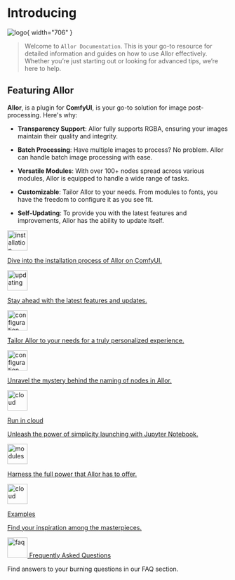 # Introducing

![logo](documentation.png){ width="706" }

> Welcome to `Allor Documentation`. This is your go-to resource for detailed information and guides on how to
> use Allor effectively. Whether you’re just starting out or looking for advanced tips, we’re here to help.

## Featuring Allor

**Allor**, is a plugin for **ComfyUI**, is your go-to solution for image post-processing. Here's why:

- **Transparency Support**: Allor fully supports RGBA, ensuring your images maintain their quality and integrity.

- **Batch Processing**: Have multiple images to process? No problem. Allor can handle batch image processing with ease.

- **Versatile Modules**: With over 100+ nodes spread across various modules, Allor is equipped to handle a wide range of
  tasks.

- **Customizable**: Tailor Allor to your needs. From modules to fonts, you have the freedom to configure it as you see
  fit.

- **Self-Updating**: To provide you with the latest features and improvements, Allor has the ability to update itself.

<procedure>
  <img src="download.svg" alt="installation" style="block" width="46"/>
  <a href="Installation-Allor.md"/>
  <p>Dive into the installation process of Allor on ComfyUI.</p>
</procedure>

<procedure>
  <img src="update.svg" alt="updating" style="block" width="46"/>
  <a href="Updating.md"/>
  <p>Stay ahead with the latest features and updates.</p>
</procedure>

<procedure>
  <img src="tune.svg" alt="configuration" style="block" width="46"/>
  <a href="Configuration.md"/>
  <p>Tailor Allor to your needs for a truly personalized experience.</p>
</procedure>

<procedure>
  <img src="text_fields.svg" alt="configuration" style="block" width="46"/>
  <a href="Node-Naming.md"/>
  <p>Unravel the mystery behind the naming of nodes in Allor.</p>
</procedure>

<procedure>
  <img src="cloud.svg" alt="cloud" style="block" width="46"/>
  <p><format color="Gray">Run in cloud</format></p>
  <p>Unleash the power of simplicity launching with Jupyter Notebook.</p>
</procedure>

<procedure>
  <img src="palette.svg" alt="modules" style="block" width="46"/>
  <a href="Modules.md"/>
  <p>Harness the full power that Allor has to offer.</p>
</procedure>

<procedure>
  <img src="compare.svg" alt="cloud" style="block" width="46"/>
  <p><format color="Gray">Examples</format></p>
  <p>Find your inspiration among the masterpieces.</p>
</procedure>

<procedure>
  <img src="question.svg" alt="faq" style="block" width="46"/>
  <a href="FAQ.md">Frequently Asked Questions</a>
  <p>Find answers to your burning questions in our FAQ section.</p>
</procedure>

